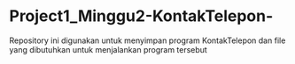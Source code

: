 # Project1_Minggu2-KontakTelepon-
Repository ini digunakan untuk menyimpan program KontakTelepon dan file yang dibutuhkan untuk menjalankan program tersebut
